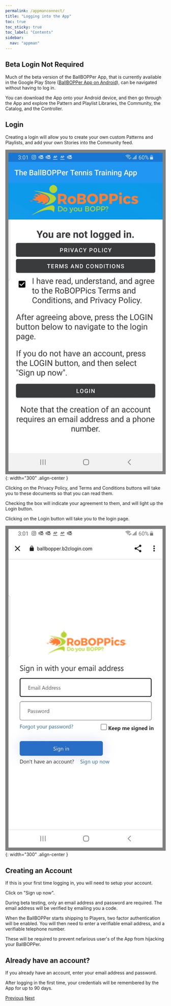 ```yaml
---
permalink: /appmanconnect/
title: "Logging into the App"
toc: true
toc_sticky: true
toc_label: "Contents"
sidebar:
  nav: "appman"
---
```

## Beta Login Not Required

Much of the beta version of the BallBOPPer App, that is currently available in the Google Play Store  (<a href="https://play.google.com/store/apps/details?id=com.RoBOPPics.bbapp18" >BallBOPPer App on Android</a>), can be navigated without having to log in. 

You can download the App onto your Android device, and then go through the App and explore the Pattern and Playlist Libraries, the Community, the Catalog, and the Controller. 

## Login

Creating a login will allow you to create your own custom Patterns and Playlists, and add your own Stories into the Community feed.

![Prelogin Image](../assets/images/LogInScreen_500.png){: width="300" .align-center } 

Clicking on the Privacy Policy, and Terms and Conditions buttons will take you to these documents so that you can read them.

Checking the box will indicate your agreement to them, and will light up the Login button.

Clicking on the Login button will take you to the login page.

![Login Image](../assets/images/LogInPage_500.png){: width="300" .align-center } 

## Creating an Account

If this is your first time logging in, you will need to setup your account. 

Click on "Sign up now".

During beta testing, only an email address and password are required. The email address will be verified by emailing you a code.

When the BallBOPPer starts shipping to Players, two factor authentication will be enabled. You will then need to enter a verifiable email address, and a verifiable telephone number. 

These will be required to prevent nefarious user's of the App from hijacking your BallBOPPer.

## Already have an account?

If you already have an account, enter your email address and password.

After logging in the first time, your credentials will be remembered by the App for up to 90 days.


  <nav class="pagination">
      <a href="/BallBOPPer/appQuickstart/" class="pagination--pager" title="App Reference">Previous</a>
      <a href="/BallBOPPer/patternLibraries/" class="pagination--pager" title="Pattern Libraries">Next</a> 
  </nav>
